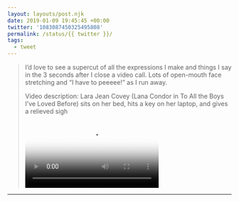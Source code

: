 ```yaml
---
layout: layouts/post.njk
date: 2019-01-09 19:45:45 +00:00
twitter: '1083087450325495808'
permalink: /status/{{ twitter }}/
tags: 
  - tweet
---
```


> I’d love to see a supercut of all the expressions I make and things I say in the 3 seconds after I close a video call. Lots of open-mouth face stretching and “I have to peeeee!” as I run away. 
> 
> <p class="sr-only">Video description: Lara Jean Covey (Lana Condor in To All the Boys I’ve Loved Before) sits on her bed, hits a key on her laptop, and gives a relieved sigh</p>
> 
> <video controls loop preload="metadata" poster="/img/DwfmI4HU0AA7YB0.jpg"><source src="/img/1083087450325495808-DwfmI4HU0AA7YB0.mp4">Your browser does not support the video tag.</video>

---
